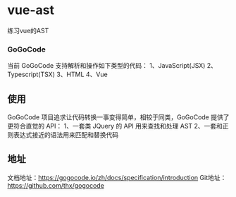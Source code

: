 # vue-ast
练习vue的AST


### GoGoCode
当前 GoGoCode 支持解析和操作如下类型的代码：
1、JavaScript(JSX)
2、Typescript(TSX)
3、HTML
4、Vue

## 使用
GoGoCode 项目追求让代码转换一事变得简单，相较于同类，GoGoCode 提供了更符合直觉的 API：
1、一套类 JQuery 的 API 用来查找和处理 AST
2、一套和正则表达式接近的语法用来匹配和替换代码

## 地址
文档地址：https://gogocode.io/zh/docs/specification/introduction
Git地址：https://github.com/thx/gogocode